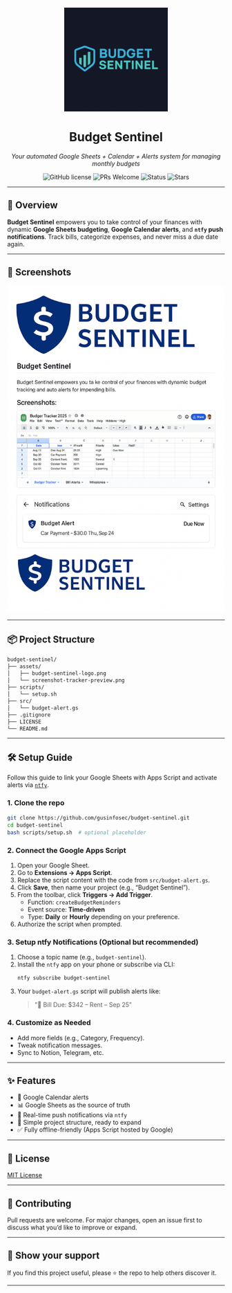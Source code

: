
<p align="center">
  <img src="assets/budget-sentinel-logo.png" width="240" alt="Budget Sentinel Logo" />
</p>

<h1 align="center">Budget Sentinel</h1>
<p align="center"><em>Your automated Google Sheets + Calendar + Alerts system for managing monthly budgets</em></p>

<p align="center">
  <img alt="GitHub license" src="https://img.shields.io/github/license/gusinfosec/budget-sentinel">
  <img alt="PRs Welcome" src="https://img.shields.io/badge/PRs-welcome-brightgreen.svg">
  <img alt="Status" src="https://img.shields.io/badge/status-active-success">
  <img alt="Stars" src="https://img.shields.io/github/stars/gusinfosec/budget-sentinel?style=social">
</p>

---

## 🚀 Overview

**Budget Sentinel** empowers you to take control of your finances with dynamic **Google Sheets budgeting**, **Google Calendar alerts**, and **`ntfy` push notifications**. Track bills, categorize expenses, and never miss a due date again.

---

## 📸 Screenshots

<p align="center">
  <img src="assets/screenshot-tracker-preview.png" alt="Google Sheets Budget Tracker" width="720"/>
</p>

---

## 📦 Project Structure

```
budget-sentinel/
├── assets/
│   ├── budget-sentinel-logo.png
│   └── screenshot-tracker-preview.png
├── scripts/
│   └── setup.sh
├── src/
│   └── budget-alert.gs
├── .gitignore
├── LICENSE
└── README.md
```

---

## 🛠 Setup Guide

Follow this guide to link your Google Sheets with Apps Script and activate alerts via [`ntfy`](https://ntfy.sh).

### 1. Clone the repo

```bash
git clone https://github.com/gusinfosec/budget-sentinel.git
cd budget-sentinel
bash scripts/setup.sh  # optional placeholder
```

### 2. Connect the Google Apps Script

1. Open your Google Sheet.
2. Go to **Extensions → Apps Script**.
3. Replace the script content with the code from `src/budget-alert.gs`.
4. Click **Save**, then name your project (e.g., “Budget Sentinel”).
5. From the toolbar, click **Triggers → Add Trigger**.
    - Function: `createBudgetReminders`
    - Event source: **Time-driven**
    - Type: **Daily** or **Hourly** depending on your preference.
6. Authorize the script when prompted.

### 3. Setup ntfy Notifications (Optional but recommended)

1. Choose a topic name (e.g., `budget-sentinel`).
2. Install the `ntfy` app on your phone or subscribe via CLI:
   ```bash
   ntfy subscribe budget-sentinel
   ```
3. Your `budget-alert.gs` script will publish alerts like:
   > "🚨 Bill Due: $342 – Rent – Sep 25"

### 4. Customize as Needed

- Add more fields (e.g., Category, Frequency).
- Tweak notification messages.
- Sync to Notion, Telegram, etc.

---

## ✨ Features

- 🔔 Google Calendar alerts
- 📊 Google Sheets as the source of truth
- 🚀 Real-time push notifications via `ntfy`
- 📁 Simple project structure, ready to expand
- ✅ Fully offline-friendly (Apps Script hosted by Google)

---

## 📜 License

[MIT License](LICENSE)

---

## 🤝 Contributing

Pull requests are welcome. For major changes, open an issue first to discuss what you’d like to improve or expand.

---

## 🌟 Show your support

If you find this project useful, please ⭐ the repo to help others discover it.

---
